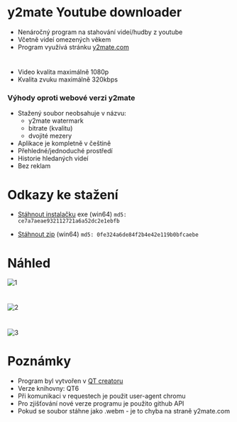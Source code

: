 # y2mate Youtube downloader

- Nenáročný program na stahování videí/hudby z youtube
- Včetně videí omezených věkem
- Program využívá stránku [y2mate.com](https://www.y2mate.com/)
#
- Video kvalita maximálně 1080p
- Kvalita zvuku maximálně 320kbps

### Výhody oproti webové verzi y2mate
- Stažený soubor neobsahuje v názvu:
  - y2mate watermark
  - bitrate (kvalitu)
  - dvojité mezery
- Aplikace je kompletně v češtině
- Přehledné/jednoduché prostředí
- Historie hledaných videí
- Bez reklam

# Odkazy ke stažení

- [Stáhnout instalačku](https://github.com/RxiPland/y2mate_desktop/releases/download/v1.7.2/y2mate_setup.exe) exe (win64) ```md5: ce7a7aeae932112721a6a52dc2e1ebfb```

- [Stáhnout zip](https://github.com/RxiPland/y2mate_desktop/releases/download/v1.7.2/y2mate.zip) (win64) ```md5: 0fe324a6de84f2b4e42e119b0bfcaebe```

# Náhled
![1](https://user-images.githubusercontent.com/82058894/197359556-41ac0e91-b4d3-4119-91ee-dfdcdb485f85.png)
#
![2](https://user-images.githubusercontent.com/82058894/197359564-329a3cbd-24f5-462e-af35-08fab10cd48d.png)
#
![3](https://user-images.githubusercontent.com/82058894/197359574-62575378-5a83-4bd4-ad6b-4d6075826aac.png)


# Poznámky

- Program byl vytvořen v [QT creatoru](https://www.qt.io/product/development-tools)
- Verze knihovny: QT6
- Při komunikaci v requestech je použit user-agent chromu
- Pro zjišťování nové verze programu je použito github API
- Pokud se soubor stáhne jako .webm - je to chyba na straně y2mate.com
